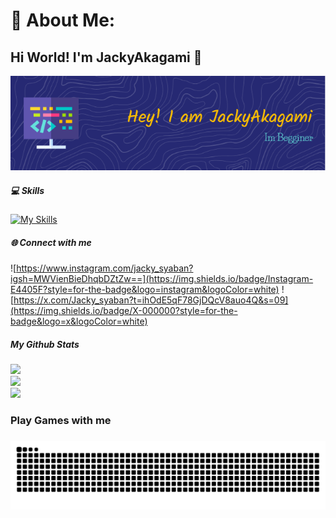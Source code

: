 # 💫 About Me:

## Hi World! I'm JackyAkagami 👋

![Jacky Akagami](img/github-header-1.png)

##### 💻 Skills

[![My Skills](https://skillicons.dev/icons?i=html,php,css,react,js,java,python,cs,mysql,nodejs,c,mongodb,nextjs,vscode,discord&perline=7)](https://skillicons.dev)

##### 🌐 Connect with me

![https://www.instagram.com/jacky_syaban?igsh=MWVienBieDhqbDZtZw==](https://img.shields.io/badge/Instagram-E4405F?style=for-the-badge&logo=instagram&logoColor=white) ![https://x.com/Jacky_syaban?t=ihOdE5qF78GjDQcV8auo4Q&s=09](https://img.shields.io/badge/X-000000?style=for-the-badge&logo=x&logoColor=white)

##### My Github Stats

![](https://github-readme-stats.vercel.app/api?username=JackyAkagami&theme=gruvbox&hide_border=true&include_all_commits=true&count_private=false)<br/>
![](https://nirzak-streak-stats.vercel.app/?user=JackyAkagami&theme=gruvbox&hide_border=true)<br/>
![](https://github-readme-stats.vercel.app/api/top-langs/?username=JackyAkagami&theme=gruvbox&hide_border=true&include_all_commits=true&count_private=false&layout=compact)

<h3 align="left">Play Games with me</h3>

<!-- ###

<picture>
  <source media="(prefers-color-scheme: dark)" srcset="https://raw.githubusercontent.com/JackyAkagami/JackyAkagami/output/pacman-contribution-graph-dark.svg">
  <source media="(prefers-color-scheme: light)" srcset="https://raw.githubusercontent.com/JackyAkagami/JackyAkagami/output/pacman-contribution-graph.svg">
  <img alt="pacman contribution graph" src="https://raw.githubusercontent.com/JackyAkagami/JackyAkagami/output/pacman-contribution-graph.svg">
</picture> -->

###

<img src="https://raw.githubusercontent.com/JackyAkagami/JackyAkagami/output/snake.svg" alt="Snake animation" />

###

###

<!--
**JackyAkagami/JackyAkagami** is a ✨ _special_ ✨ repository because its `README.md` (this file) appears on your GitHub profile.

Here are some ideas to get you started:

- 🔭 I’m currently working on ...
- 🌱 I’m currently learning ...
- 👯 I’m looking to collaborate on ...
- 🤔 I’m looking for help with ...
- 💬 Ask me about ...
- 📫 How to reach me: ...
- 😄 Pronouns: ...
- ⚡ Fun fact: ...
-->
